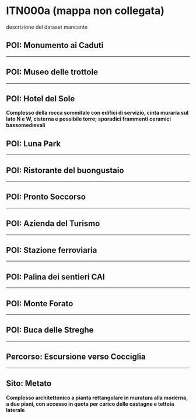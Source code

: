 # ITN000a (mappa non collegata)
descrizione del dataset mancante
## POI: Monumento ai Caduti
****
## POI: Museo delle trottole
****
## POI: Hotel del Sole
**Complesso della rocca sommitale con edifici di servizio, cinta muraria sul lato N e W, cisterna e possibile torre; sporadici frammenti ceramici bassomedievali**
## POI: Luna Park
****
## POI: Ristorante del buongustaio
****
## POI: Pronto Soccorso
****
## POI: Azienda del Turismo
****
## POI: Stazione ferroviaria
****
## POI: Palina dei sentieri CAI
****
## POI: Monte Forato
****
## POI: Buca delle Streghe
****
## Percorso: Escursione verso Cocciglia
****
## Sito: Metato
**Complesso architettonico a pianta rettangolare in muratura alla moderna, a due piani, con accesso in quota per carico delle castagne e tettoia laterale**
